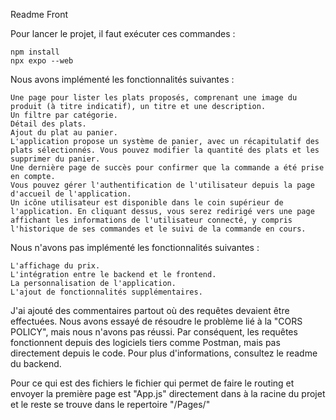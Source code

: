 Readme Front

Pour lancer le projet, il faut exécuter ces commandes :

    npm install
    npx expo --web

Nous avons implémenté les fonctionnalités suivantes :

    Une page pour lister les plats proposés, comprenant une image du produit (à titre indicatif), un titre et une description.
    Un filtre par catégorie.
    Détail des plats.
    Ajout du plat au panier.
    L'application propose un système de panier, avec un récapitulatif des plats sélectionnés. Vous pouvez modifier la quantité des plats et les supprimer du panier.
    Une dernière page de succès pour confirmer que la commande a été prise en compte.
    Vous pouvez gérer l'authentification de l'utilisateur depuis la page d'accueil de l'application.
    Un icône utilisateur est disponible dans le coin supérieur de l'application. En cliquant dessus, vous serez redirigé vers une page affichant les informations de l'utilisateur connecté, y compris l'historique de ses commandes et le suivi de la commande en cours.

Nous n'avons pas implémenté les fonctionnalités suivantes :

    L'affichage du prix.
    L'intégration entre le backend et le frontend.
    La personnalisation de l'application.
    L'ajout de fonctionnalités supplémentaires.

J'ai ajouté des commentaires partout où des requêtes devaient être effectuées. Nous avons essayé de résoudre le problème lié à la "CORS POLICY", mais nous n'avons pas réussi. Par conséquent, les requêtes fonctionnent depuis des logiciels tiers comme Postman, mais pas directement depuis le code. Pour plus d'informations, consultez le readme du backend.

Pour ce qui est des fichiers le fichier qui permet de faire le routing et envoyer la première page est "App.js" directement dans à la racine du projet et le reste se trouve dans le repertoire "/Pages/"
